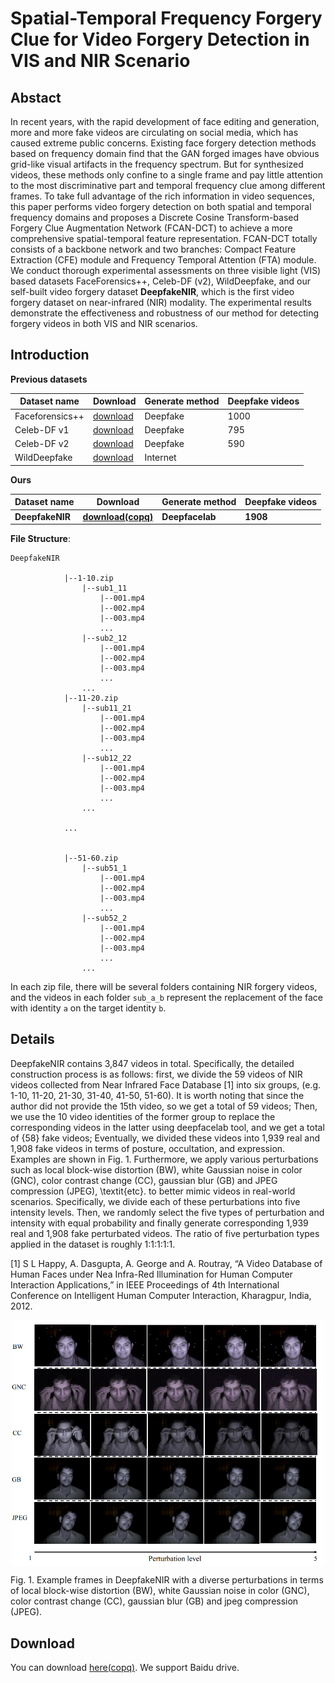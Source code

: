 # Spatial-Temporal Frequency Forgery Clue for Video Forgery Detection in VIS and NIR Scenario


##  Abstact
   In recent years, with the rapid development of face editing and generation, more and more fake videos are circulating on social media, which has caused extreme public concerns. Existing face forgery detection methods based on frequency domain find that the GAN forged images have obvious grid-like visual artifacts in the frequency spectrum. But for synthesized videos, these methods only confine to a single frame and pay little attention to the most discriminative part and temporal frequency clue among different frames. To take full advantage of the rich information in video sequences, this paper performs video forgery detection on both spatial and temporal frequency domains and proposes a Discrete Cosine Transform-based Forgery Clue Augmentation Network (FCAN-DCT) to achieve a more comprehensive spatial-temporal feature representation. FCAN-DCT totally consists of a backbone network and two branches: Compact Feature Extraction (CFE) module  and Frequency Temporal Attention (FTA) module. We conduct thorough experimental assessments on three visible light (VIS) based datasets FaceForensics++, Celeb-DF (v2), WildDeepfake, and our self-built video forgery dataset **DeepfakeNIR**, which is the first video forgery dataset on near-infrared (NIR) modality. The experimental results demonstrate the effectiveness and robustness of our method for detecting forgery videos in both VIS and NIR scenarios.


## Introduction
   **Previous datasets**
   
   |       Dataset name       |         Download         |Generate method|      Deepfake videos     | 
   |--------------------------|--------------------------|----|--------------------------|
   |   Faceforensics++        |[download](https://github.com/ondyari/FaceForensics)|Deepfake|1000|
   |Celeb-DF v1|[download](https://github.com/danmohaha/celeb-deepfakeforensics)|Deepfake|795|
   |Celeb-DF v2|[download](https://github.com/danmohaha/celeb-deepfakeforensics)|Deepfake|590|
   |   WildDeepfake   |[download](https://github.com/deepfakeinthewild/deepfake-in-the-wild#download)|Internet|
   
   **Ours**
   
   |       Dataset name       |         Download         |Generate method|      Deepfake videos     | 
   |--------------------------|--------------------------|----|--------------------------|
   |   **DeepfakeNIR**   |[**download(copq)**](https://pan.baidu.com/s/1riKmooLu19ikZG1VsUJOJg)|**Deepfacelab**|**1908**|


**File Structure**:
~~~
DeepfakeNIR

            |--1-10.zip
                |--sub1_11
                    |--001.mp4
                    |--002.mp4
                    |--003.mp4
                    ...
                |--sub2_12
                    |--001.mp4
                    |--002.mp4
                    |--003.mp4
                    ...
                ...
            |--11-20.zip
                |--sub11_21
                    |--001.mp4
                    |--002.mp4
                    |--003.mp4
                    ...
                |--sub12_22
                    |--001.mp4
                    |--002.mp4
                    |--003.mp4
                    ...
                ...
            
            ...


            |--51-60.zip
                |--sub51_1
                    |--001.mp4
                    |--002.mp4
                    |--003.mp4
                    ...
                |--sub52_2
                    |--001.mp4
                    |--002.mp4
                    |--003.mp4
                    ...
                ...

~~~

In each zip file, there will be several folders containing NIR forgery videos, and the videos in each folder `sub_a_b` represent the replacement of the face with identity `a` on the target identity `b`.



## Details
DeepfakeNIR contains 3,847 videos in total. Specifically, the detailed construction process is as follows: first, we divide the  59 videos of NIR videos collected from Near Infrared Face Database [1] into six groups, (e.g. 1-10, 11-20, 21-30, 31-40, 41-50, 51-60). It is worth noting that since the author did not provide the 15th video, so we get a total of 59 videos; Then, we use the 10 video identities of the former group to replace the corresponding videos in the latter using deepfacelab tool, and we get a total of {58} fake videos; Eventually, we divided these videos into 1,939 real and  1,908 fake videos in terms of posture, occultation, and expression. Examples are shown in Fig. 1. Furthermore, we apply various perturbations such as local block-wise distortion (BW), white Gaussian noise in color (GNC), color contrast change (CC), gaussian blur (GB) and JPEG compression (JPEG),  \textit{etc}. to better mimic videos in real-world scenarios. Specifically, we divide each of these perturbations into five intensity levels. Then, we randomly select the five types of perturbation and intensity with equal probability and finally generate corresponding 1,939 real and 1,908 fake perturbated videos. The ratio of five perturbation types applied in the dataset is roughly 1:1:1:1:1.

[1] S L Happy, A. Dasgupta, A. George and A. Routray, “A Video Database of Human Faces under Nea Infra-Red Illumination for Human Computer Interaction Applications,” in IEEE Proceedings of 4th International Conference on Intelligent Human Computer Interaction, Kharagpur, India, 2012.
<p align="center">
<img src="./DeepfakeNIR.png"  alt="DeepfakeNIR" title="DeepfakeNIR" align="center", width="500"></img>
</p>   
   Fig. 1. Example frames in DeepfakeNIR with a diverse perturbations in terms of local block-wise distortion (BW), white Gaussian noise in color (GNC), color contrast change (CC), gaussian blur (GB) and jpeg compression (JPEG).




## Download
You can download [here(copq)](https://pan.baidu.com/s/1riKmooLu19ikZG1VsUJOJg). We support Baidu drive.
